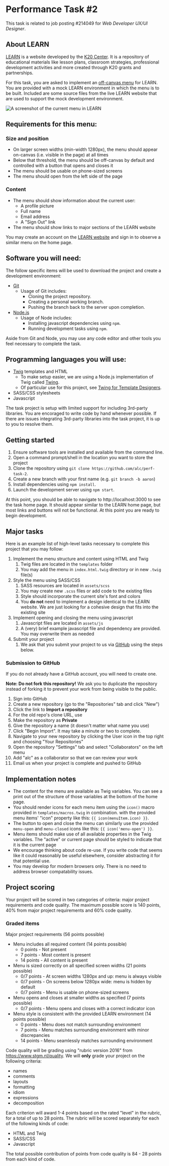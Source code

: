 # Performance Task #2

This task is related to job posting #214049 for _Web Developer UX/UI Designer_.

## About LEARN

[LEARN](https://learn.k20center.ou.edu) is a website developed by the [K20 Center](https://k20center.ou.edu). It is a repository of educational materials
like lesson plans, classroom strategies, professional development activities and more created through K20 grants and
partnerships.

For this task, you are asked to implement an [off-canvas menu](https://www.webfx.com/blog/web-design/off-canvas-menu) 
for LEARN. You are provided with a mock LEARN environment in which the menu is to be built. Included are some source
files from the live LEARN website that are used to support the mock development environment.

![A screenshot of the current menu in LEARN](demo.gif)

## Requirements for this menu:

### Size and position

- On larger screen widths (min-width 1280px), the menu should appear on-canvas (i.e. visible in the page) at all times
- Below that threshold, the menu should be off-canvas by default and controlled with a button that opens and closes it
- The menu should be usable on phone-sized screens
- The menu should open from the left side of the page

### Content

- The menu should show information about the current user:
    - A profile picture
    - Full name
    - Email address
    - A "Sign Out" link
- The menu should show links to major sections of the LEARN website

You may create an account on the [LEARN website](https://learn.k20center.ou.edu) and sign in to observe a similar menu
on the home page.

## Software you will need:

The follow specific items will be used to download the project and create a development environment:

- [Git](https://git-scm.com/)
    - Usage of Git includes:
        - Cloning the project repository.
        - Creating a personal working branch.
        - Pushing the branch back to the server upon completion.
- [Node.js](https://nodejs.org/en/)
    - Usage of Node includes:
        - Installing javascript dependencies using `npm`.
        - Running development tasks using `npm`.

Aside from Git and Node, you may use any code editor and other tools you feel necessary to complete the task.

## Programming languages you will use:

- [Twig](https://twig.symfony.com/) templates and HTML
    - To make setup easier, we are using a Node.js implementation of Twig
      called [Twing](https://nightlycommit.github.io/twing/).
    - Of particular use for this project,
      see [Twing for Template Designers](https://nightlycommit.github.io/twing/templates.html).
- SASS/CSS stylesheets
- Javascript

The task project is setup with limited support for including 3rd-party libraries. You are encoraged to write code by
hand whenever possible. If there are issues integrating 3rd-party libraries into the task project, it is up to you to
resolve them.

## Getting started

1. Ensure software tools are installed and available from the command line.
2. Open a command prompt/shell in the location you want to store the project
3. Clone the repository using `git clone https://github.com/alc/perf-task-2`.
4. Create a new branch with your first name (e.g. `git branch -b aaron`)
5. Install dependencies using `npm install`.
6. Launch the development server using `npm start`.

At this point, you should be able to navigate to http://localhost:3000 to see the task home page. It should appear
similar to the LEARN home page, but most links and buttons will not be functional. At this point you are ready to begin
development.

## Major tasks

Here is an example list of high-level tasks necessary to complete this project that you may follow:

1. Implement the menu structure and content using HTML and Twig
    1. Twig files are located in the `templates` folder
    2. You may add the menu in `index.html.twig` directory or in new `.twig` file(s)
2. Style the menu using SASS/CSS
    1. SASS resources are located in `assets/scss`
    2. You may create new `.scss` files or add code to the existing files
    3. Style should incorporate the current site's font and colors
    4. You **do not** need to implement a design identical to the LEARN website. We are just looking for a cohesive
       design
       that fits into the existing site
3. Implement opening and closing the menu using javascript
    1. Javascript files are located in `assets/js`
    2. A (very) brief example javascript file and dependency are provided. You may overwrite them as needed
4. Submit your project
   1. We ask that you submit your project to us via [GitHub](https://github.com) using the steps below.

### Submission to GitHub
If you do not already have a GitHub account, you will need to create one.

**Note: Do not fork this repository!** We ask you to duplicate the repository instead of forking it to prevent
your work from being visible to the public.

1. Sign into GitHub
2. Create a new repository (go to the "Repositories" tab and click "New")
3. Click the link to **Import a repository**
4. For the old repo's clone URL, use [](https://github.com/alc/perf-task-2)
5. Make the repository as **Private**
6. Give the repository a name (it doesn't matter what name you use)
7. Click "Begin Import". It may take a minute or two to complete.
8. Navigate to your new repository by clicking the User icon in the top right and choosing "Your Repositories"
9. Open the repository "Settings" tab and select "Collaborators" on the left menu
10. Add "alc" as a collaborator so that we can review your work
11. Email us when your project is complete and pushed to GitHub

## Implementation notes

- The content for the menu are available as Twig variables. You can see a print out of the structure of those variables
  at the bottom of the home page.
- You should render icons for each menu item using the `icon()` macro provided in `templates/macros.twig` in
  combination.
  with the provided menu items' "icon" property like this: ```{{ icon(menuItem.icon) }}```.
- The button to open and close the menu can similarly use the provided `menu-open` and `menu-closed` icons like this:
  ```{{ icon('menu-open') }}```.
- Menu items should make use of all available properties in the Twig variables. The "active" or current page should be
  styled to indicate that it is the current page
- We encourage thinking about code re-use. If you write code that seems like it could reasonably be useful elsewhere,
  consider abstracting it for that potential use.
- You may develop for modern browsers only. There is no need to address browser compatability issues.

## Project scoring

Your project will be scored in two categories of criteria: major project requirements and code quality. The maximum possible
score is 140 points, 40% from major project requirements and 60% code quality.

### Graded items

Major project requirements  (56 points possible)
- Menu includes all required content (14 points possible)
  - 0 points - Not present
  - 7 points - Most content is present
  - 14 points - All content is present
- Menu is sized correctly on all specified screen widths (21 points possible)
  - 0/7 points - At screen widths 1280px and up: menu is always visible
  - 0/7 points - On screens below 1280px wide: menu is hidden by default
  - 0/7 points - Menu is usable on phone-sized screens
- Menu opens and closes at smaller widths as specified (7 points possible)
  - 0/7 points - Menu opens and closes with a correct indicator icon
- Menu style is consistent with the provided LEARN environment (14 points possible)
  - 0 points - Menu does not match surrounding environment
  - 7 points - Menu matches surrounding environment with minor discrepancies
  - 14 points - Menu seamlessly matches surrounding environment

Code quality will be grading using "rubric version 2016" from https://www.stgm.nl/quality. We will **only** grade your 
project on the following criteria:
- names
- comments
- layouts
- formatting
- idiom
- expressions
- decomposition

Each criterion will award 1-4 points based on the rated "level" in the rubric, for a total of up to 28 points.
The rubric will be scored separately for each of the following kinds of code:
- HTML and Twig
- SASS/CSS
- Javascript

The total possible contribution of points from code quality is 84 - 28 points from each kind of code.
